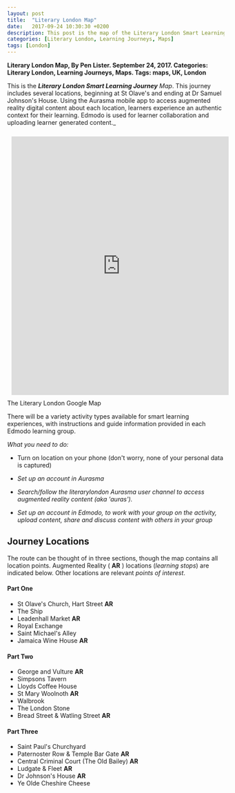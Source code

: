 ```yaml
---
layout: post
title:  "Literary London Map"
date:   2017-09-24 10:30:30 +0200
description: This post is the map of the Literary London Smart Learning Journey 
categories: [Literary London, Learning Journeys, Maps]
tags: [London]
---
```


**Literary London Map, By Pen Lister. September 24, 2017. Categories: Literary London, Learning Journeys, Maps. Tags: maps, UK, London**


This is the _**Literary London Smart Learning Journey** Map_. This journey includes several locations, beginning at St Olave's and ending at Dr Samuel Johnson's House. Using the Aurasma mobile app to access augmented reality digital content about each location, learners experience an authentic context for their learning. Edmodo is used for learner collaboration and uploading learner generated content._

<iframe src="https://www.google.com/maps/d/embed?mid=1x-qj2l1P2rzEX5NHq3Wk2UXy0p0&z=15" width="100%" height="600px" align="left" frameborder="0" marginwidth="0" marginheight="0" scrolling="no" style="border:none; padding:10px;"></iframe>

The Literary London Google Map

There will be a variety activity types available for smart learning experiences, with instructions and guide information provided in each Edmodo learning group.

_What you need to do:_

- Turn on location on your phone (don't worry, none of your personal data is captured)
- _Set up an account in Aurasma_
- _Search/follow the literarylondon Aurasma user channel to access augmented reality content (aka 'auras')._

- _Set up an account in Edmodo, to work with your group on the activity, upload content, share and discuss content with others in your group_

## **Journey Locations**

The route can be thought of in three sections, though the map contains all location points. Augmented Reality ( **AR** ) locations (_learning stops_) are indicated below. Other locations are relevant _points of interest_.

#### **Part One**

- St Olave's Church, Hart Street **AR**
- The Ship
- Leadenhall Market **AR**
- Royal Exchange
- Saint Michael's Alley
- Jamaica Wine House **AR**

#### **Part Two**

- George and Vulture **AR**
- Simpsons Tavern
- Lloyds Coffee House
- St Mary Woolnoth **AR**
- Walbrook
- The London Stone
- Bread Street & Watling Street **AR**

#### **Part Three**

- Saint Paul's Churchyard
- Paternoster Row & Temple Bar Gate **AR**
- Central Criminal Court (The Old Bailey) **AR**
- Ludgate & Fleet **AR**
- Dr Johnson's House **AR**
- Ye Olde Cheshire Cheese
